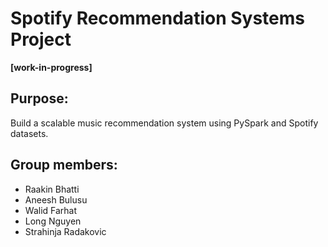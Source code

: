 # Spotify Recommendation Systems Project

**[work-in-progress]**

## Purpose: 

Build a scalable music recommendation system using PySpark and Spotify datasets.

## Group members:

* Raakin Bhatti
* Aneesh Bulusu
* Walid Farhat
* Long Nguyen
* Strahinja Radakovic

